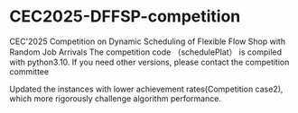 # CEC2025-DFFSP-competition
CEC'2025 Competition on Dynamic Scheduling of Flexible Flow Shop with Random Job Arrivals 
The competition code （schedulePlat） is compiled with python3.10.
If you need other versions, please contact the competition committee

Updated the instances with lower achievement rates(Competition case2), which more rigorously challenge algorithm performance.
